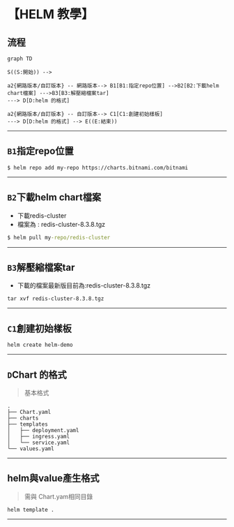 # 【HELM 教學】

## 流程

```mermaid
graph TD

S((S:開始)) --> 

a2{網路版本/自訂版本} -- 網路版本--> B1[B1:指定repo位置] -->B2[B2:下載helm chart檔案] --->B3[B3:解壓縮檔案tar] 
---> D[D:helm 的格式]

a2{網路版本/自訂版本} -- 自訂版本--> C1[C1:創建初始樣板]
---> D[D:helm 的格式] --> E((E:結束)) 

```
---

## `B1`指定repo位置
```
$ helm repo add my-repo https://charts.bitnami.com/bitnami
```
---
## `B2`下載helm chart檔案
- 下載redis-cluster
- 檔案為 : redis-cluster-8.3.8.tgz
``` cmd
$ helm pull my-repo/redis-cluster
```
---
## `B3`解壓縮檔案tar
- 下載的檔案最新版目前為:redis-cluster-8.3.8.tgz
```
tar xvf redis-cluster-8.3.8.tgz
```
---
## `C1`創建初始樣板
```
helm create helm-demo
```
---
## `D`Chart 的格式
>基本格式
```
.
├── Chart.yaml
├── charts
├── templates
│   ├── deployment.yaml
│   ├── ingress.yaml
│   └── service.yaml
└── values.yaml
```
---
## helm與value產生格式
> 需與 Chart.yam相同目錄
```
helm template .
```
---
